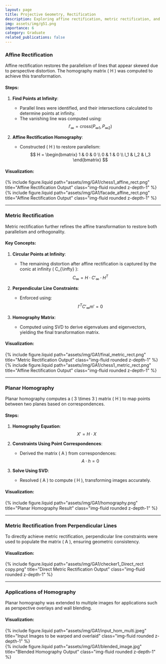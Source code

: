 ```yaml
---
layout: page
title: Projective Geometry, Rectification
description: Exploring affine rectification, metric rectification, and planar homography for vision-based tasks.
img: assets/img/g51.png
importance: 6
category: Graduate
related_publications: false
---
```


### Affine Rectification
Affine rectification restores the parallelism of lines that appear skewed due to perspective distortion. The homography matrix \( H \) was computed to achieve this transformation.

#### Steps:
1. **Find Points at Infinity**:
   - Parallel lines were identified, and their intersections calculated to determine points at infinity.
   - The vanishing line was computed using:
     $$ l'_{\infty} = \text{cross}(P_{\infty 1}, P_{\infty 2}) $$

2. **Affine Rectification Homography**:
   - Constructed \( H \) to restore parallelism:
     $$ H = \begin{bmatrix} 1 & 0 & 0 \\ 0 & 1 & 0 \\ l_1 & l_2 & l_3 \end{bmatrix} $$

#### Visualization:
<div class="text-center">
    {% include figure.liquid path="assets/img/GA1/chess1_affine_rect.png" title="Affine Rectification Output" class="img-fluid rounded z-depth-1" %}
</div>
<div class="text-center">
    {% include figure.liquid path="assets/img/GA1/facade_affine_rect.png" title="Affine Rectification Output" class="img-fluid rounded z-depth-1" %}
</div>

---

### Metric Rectification
Metric rectification further refines the affine transformation to restore both parallelism and orthogonality.

#### Key Concepts:
1. **Circular Points at Infinity**:
   - The remaining distortion after affine rectification is captured by the conic at infinity \( C_{\infty} \):
     $$ C_{\infty} = H \cdot C'_{\infty} \cdot H^T $$

2. **Perpendicular Line Constraints**:
   - Enforced using:
     $$ l'^T C'_{\infty} m' = 0 $$

3. **Homography Matrix**:
   - Computed using SVD to derive eigenvalues and eigenvectors, yielding the final transformation matrix.

#### Visualization:
<div class="text-center">
    {% include figure.liquid path="assets/img/GA1/final_metric_rect.png" title="Metric Rectification Output" class="img-fluid rounded z-depth-1" %}
</div>
<div class="text-center">
    {% include figure.liquid path="assets/img/GA1/chess1_metric_rect.png" title="Affine Rectification Output" class="img-fluid rounded z-depth-1" %}
</div>

---

### Planar Homography
Planar homography computes a \( 3 \times 3 \) matrix \( H \) to map points between two planes based on correspondences.

#### Steps:
1. **Homography Equation**:
   $$ X' = H \cdot X $$

2. **Constraints Using Point Correspondences**:
   - Derived the matrix \( A \) from correspondences:
     $$ A \cdot h = 0 $$

3. **Solve Using SVD**:
   - Resolved \( A \) to compute \( H \), transforming images accurately.

#### Visualization:
<div class="text-center">
    {% include figure.liquid path="assets/img/GA1/homography.png" title="Planar Homography Result" class="img-fluid rounded z-depth-1" %}
</div>

---

### Metric Rectification from Perpendicular Lines
To directly achieve metric rectification, perpendicular line constraints were used to populate the matrix \( A \), ensuring geometric consistency.

#### Visualization:
<div class="text-center">
    {% include figure.liquid path="assets/img/GA1/checker1_Direct_rect copy.png" title="Direct Metric Rectification Output" class="img-fluid rounded z-depth-1" %}
</div>

---

### Applications of Homography
Planar homography was extended to multiple images for applications such as perspective overlays and wall blending.

#### Visualization:
<div class="text-center">
    {% include figure.liquid path="assets/img/GA1/input_hom_multi.jpeg" title="Input Images to be warped and overlaid" class="img-fluid rounded z-depth-1" %}
</div>

<div class="text-center">
    {% include figure.liquid path="assets/img/GA1/blended_image.jpg" title="Blended Homography Output" class="img-fluid rounded z-depth-1" %}
</div>
